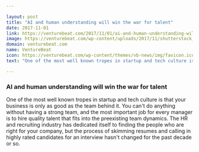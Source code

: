 ```yaml
---

layout: post
title: "AI and human understanding will win the war for talent"
date: 2017-11-01
link: https://venturebeat.com/2017/11/01/ai-and-human-understanding-will-win-the-war-for-talent/
image: https://venturebeat.com/wp-content/uploads/2017/11/shutterstock_378771547-e1509509441145.jpg?fit=780%2C473&strip=all
domain: venturebeat.com
name: VentureBeat
icon: https://venturebeat.com/wp-content/themes/vb-news/img/favicon.ico
text: "One of the most well known tropes in startup and tech culture is that your business is only as good as the team behind it. You can't do anything without having a strong team, and the most important job for every manager is to hire quality talent that fits into the preexisting team dynamics. The HR and recruiting industry has dedicated itself to finding the people who are right for your company, but the process of skimming resumes and calling in highly rated candidates for an interview hasn't changed for the past decade or so."

---
```


### AI and human understanding will win the war for talent

One of the most well known tropes in startup and tech culture is that your business is only as good as the team behind it. You can't do anything without having a strong team, and the most important job for every manager is to hire quality talent that fits into the preexisting team dynamics. The HR and recruiting industry has dedicated itself to finding the people who are right for your company, but the process of skimming resumes and calling in highly rated candidates for an interview hasn't changed for the past decade or so.